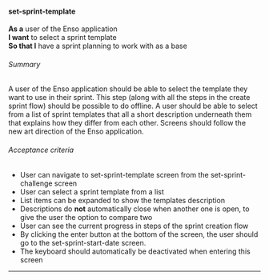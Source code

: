 #### set-sprint-template
**As a** user of the Enso application <br />
**I want** to select a sprint template <br />
**So that I** have a sprint planning to work with as a base

###### Summary
A user of the Enso application should be able to select the template they want to use in their sprint. This step (along with all the steps in the create sprint flow) should be possible to do offline. A user should be able to select from a list of sprint templates that all a short description underneath them that explains how they differ from each other. Screens should follow the new art direction of the Enso application.

###### Acceptance criteria
- User can navigate to set-sprint-template screen from the set-sprint-challenge screen
- User can select a sprint template from a list
- List items can be expanded to show the templates description
- Descriptions do **not** automatically close when another one is open, to give the user the option to compare two
- User can see the current progress in steps of the sprint creation flow
- By clicking the enter button at the bottom of the screen, the user should go to the set-sprint-start-date screen.
- The keyboard should automatically be deactivated when entering this screen

---
